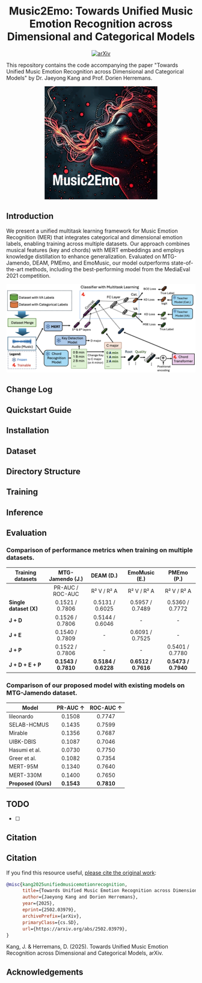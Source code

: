 <div align="center">

# Music2Emo: Towards Unified Music Emotion Recognition across Dimensional and Categorical Models

[![arXiv](https://img.shields.io/badge/arXiv-2311.00968-brightgreen.svg?style=flat-square)](https://arxiv.org/abs/2502.03979)

</div>

This repository contains the code accompanying the paper "Towards Unified Music Emotion Recognition across Dimensional and Categorical Models" by Dr. Jaeyong Kang and Prof. Dorien Herremans.

<div align="center">
  <img src="m2e.png" width="300"/>
</div>

## Introduction

We present a unified multitask learning framework for Music Emotion Recognition (MER) that integrates categorical and dimensional emotion labels, enabling training across multiple datasets. Our approach combines musical features (key and chords) with MERT embeddings and employs knowledge distillation to enhance generalization. Evaluated on MTG-Jamendo, DEAM, PMEmo, and EmoMusic, our model outperforms state-of-the-art methods, including the best-performing model from the MediaEval 2021 competition.

![](framework.png)


## Change Log

## Quickstart Guide

## Installation

## Dataset

## Directory Structure

## Training

## Inference

## Evaluation

### Comparison of performance metrics when training on multiple datasets.

| **Training datasets**      | **MTG-Jamendo (J.)** | **DEAM (D.)**  | **EmoMusic (E.)** | **PMEmo (P.)**  |
|---------------------------|:-------------------:|:--------------:|:-----------------:|:---------------:|
|                           | PR-AUC / ROC-AUC   | R² V / R² A    | R² V / R² A       | R² V / R² A     |
| **Single dataset (X)**    | 0.1521 / 0.7806    | 0.5131 / 0.6025| 0.5957 / 0.7489   | 0.5360 / 0.7772 |
| **J + D**                 | 0.1526 / 0.7806    | 0.5144 / 0.6046| -                 | -               |
| **J + E**                 | 0.1540 / 0.7809    | -              | 0.6091 / 0.7525   | -               |
| **J + P**                 | 0.1522 / 0.7806    | -              | -                 | 0.5401 / 0.7780 |
| **J + D + E + P**         | **0.1543 / 0.7810** | **0.5184 / 0.6228** | **0.6512 / 0.7616** | **0.5473 / 0.7940** |


### Comparison of our proposed model with existing models on MTG-Jamendo dataset.

| **Model** | **PR-AUC** ↑ | **ROC-AUC** ↑ |
|--------------------|:-----------:|:----------:|
| lileonardo | 0.1508 | 0.7747 |
| SELAB-HCMUS | 0.1435 | 0.7599 |
| Mirable | 0.1356 | 0.7687 |
| UIBK-DBIS | 0.1087 | 0.7046 |
| Hasumi et al. | 0.0730 | 0.7750 |
| Greer et al. | 0.1082 | 0.7354 |
| MERT-95M | 0.1340 | 0.7640 |
| MERT-330M | 0.1400 | 0.7650 |
| **Proposed (Ours)** | **0.1543** | **0.7810** |

## TODO

- [ ] 

## Citation


## Citation

If you find this resource useful, [please cite the original work](https://doi.org/10.48550/arXiv.2502.03979): 

```bibtex
@misc{kang2025unifiedmusicemotionrecognition,
      title={Towards Unified Music Emotion Recognition across Dimensional and Categorical Models}, 
      author={Jaeyong Kang and Dorien Herremans},
      year={2025},
      eprint={2502.03979},
      archivePrefix={arXiv},
      primaryClass={cs.SD},
      url={https://arxiv.org/abs/2502.03979}, 
}
```

Kang, J. & Herremans, D. (2025). Towards Unified Music Emotion Recognition across Dimensional and Categorical Models, arXiv.

## Acknowledgements

